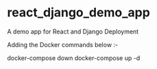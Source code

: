 # react_django_demo_app
A demo app for React and Django Deployment

Adding the Docker commands below :- 

docker-compose down
docker-compose up -d

